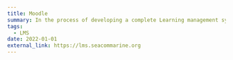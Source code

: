 ```yaml
---
title: Moodle
summary: In the process of developing a complete Learning management system for my students.
tags:
  - LMS
date: 2022-01-01
external_link: https://lms.seacommarine.org
---
```


